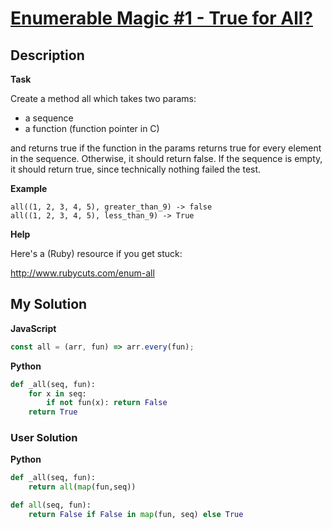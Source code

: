 # [Enumerable Magic #1 - True for All?](https://www.codewars.com/kata/54598d1fcbae2ae05200112c)

## Description

**Task**

Create a method all which takes two params:

- a sequence
- a function (function pointer in C)

and returns true if the function in the params returns true for every element in the sequence. Otherwise, it should return false. If the sequence is empty, it should return true, since technically nothing failed the test.

**Example**

```
all((1, 2, 3, 4, 5), greater_than_9) -> false
all((1, 2, 3, 4, 5), less_than_9) -> True
```

**Help**

Here's a (Ruby) resource if you get stuck:

http://www.rubycuts.com/enum-all

## My Solution

**JavaScript**

```js
const all = (arr, fun) => arr.every(fun);
```

**Python**

```py
def _all(seq, fun):
    for x in seq:
        if not fun(x): return False
    return True
```

### User Solution

**Python**

```py
def _all(seq, fun):
    return all(map(fun,seq))
```

```py
def all(seq, fun):
    return False if False in map(fun, seq) else True
```
